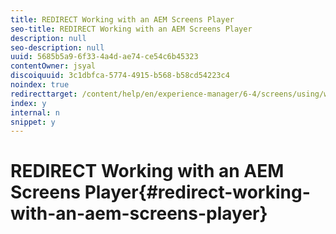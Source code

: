 ```yaml
---
title: REDIRECT Working with an AEM Screens Player
seo-title: REDIRECT Working with an AEM Screens Player
description: null
seo-description: null
uuid: 5685b5a9-6f33-4a4d-ae74-ce54c6b45323
contentOwner: jsyal
discoiquuid: 3c1dbfca-5774-4915-b568-b58cd54223c4
noindex: true
redirecttarget: /content/help/en/experience-manager/6-4/screens/using/working-with-screens-player
index: y
internal: n
snippet: y
---
```


# REDIRECT Working with an AEM Screens Player{#redirect-working-with-an-aem-screens-player}

